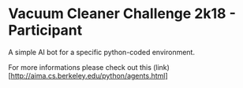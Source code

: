 # Vacuum Cleaner Challenge 2k18 - Participant

A simple AI bot for a specific python-coded environment.

For more informations please check out this (link)[http://aima.cs.berkeley.edu/python/agents.html]
